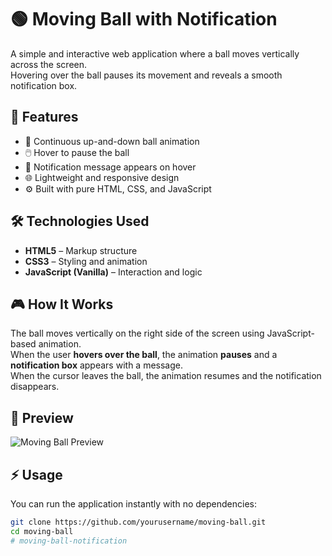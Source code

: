 # 🟢 Moving Ball with Notification

A simple and interactive web application where a ball moves vertically across the screen.  
Hovering over the ball pauses its movement and reveals a smooth notification box.

## 🚀 Features

- 🎯 Continuous up-and-down ball animation
- 🖱️ Hover to pause the ball
- 💬 Notification message appears on hover
- 🌐 Lightweight and responsive design
- ⚙️ Built with pure HTML, CSS, and JavaScript

## 🛠️ Technologies Used

- **HTML5** – Markup structure  
- **CSS3** – Styling and animation  
- **JavaScript (Vanilla)** – Interaction and logic

## 🎮 How It Works

The ball moves vertically on the right side of the screen using JavaScript-based animation.  
When the user **hovers over the ball**, the animation **pauses** and a **notification box** appears with a message.  
When the cursor leaves the ball, the animation resumes and the notification disappears.

## 📸 Preview

![Moving Ball Preview](preview.gif)  
<!-- Replace 'preview.gif' with your actual image or GIF file -->

## ⚡ Usage

You can run the application instantly with no dependencies:

```bash
git clone https://github.com/yourusername/moving-ball.git
cd moving-ball
#   m o v i n g - b a l l - n o t i f i c a t i o n  
 